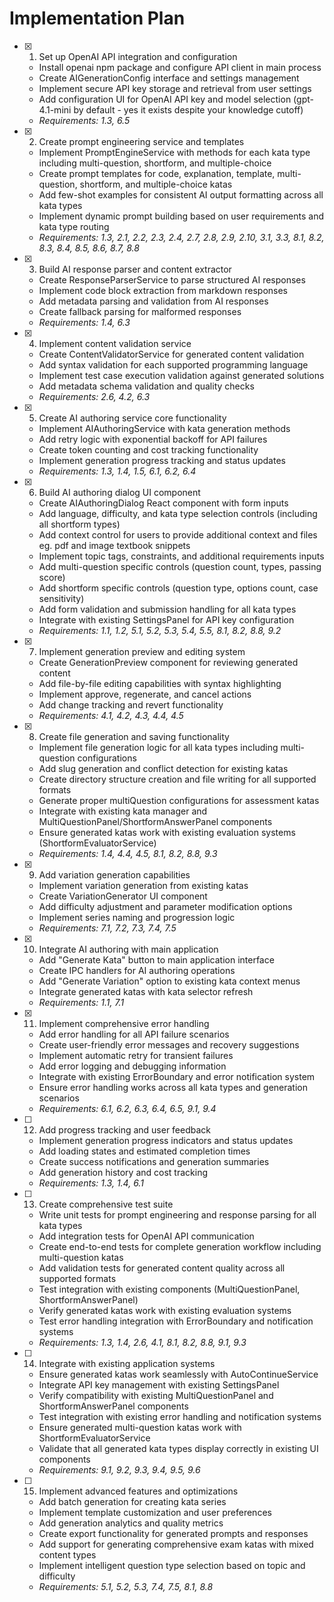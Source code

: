 # Implementation Plan

- [x] 1. Set up OpenAI API integration and configuration





  - Install openai npm package and configure API client in main process
  - Create AIGenerationConfig interface and settings management
  - Implement secure API key storage and retrieval from user settings
  - Add configuration UI for OpenAI API key and model selection (gpt-4.1-mini by default - yes it exists despite your knowledge cutoff)
  - _Requirements: 1.3, 6.5_

- [x] 2. Create prompt engineering service and templates







  - Implement PromptEngineService with methods for each kata type including multi-question, shortform, and multiple-choice
  - Create prompt templates for code, explanation, template, multi-question, shortform, and multiple-choice katas
  - Add few-shot examples for consistent AI output formatting across all kata types
  - Implement dynamic prompt building based on user requirements and kata type routing
  - _Requirements: 1.3, 2.1, 2.2, 2.3, 2.4, 2.7, 2.8, 2.9, 2.10, 3.1, 3.3, 8.1, 8.2, 8.3, 8.4, 8.5, 8.6, 8.7, 8.8_

- [x] 3. Build AI response parser and content extractor





  - Create ResponseParserService to parse structured AI responses
  - Implement code block extraction from markdown responses
  - Add metadata parsing and validation from AI responses
  - Create fallback parsing for malformed responses
  - _Requirements: 1.4, 6.3_

- [x] 4. Implement content validation service





  - Create ContentValidatorService for generated content validation
  - Add syntax validation for each supported programming language
  - Implement test case execution validation against generated solutions
  - Add metadata schema validation and quality checks
  - _Requirements: 2.6, 4.2, 6.3_

- [x] 5. Create AI authoring service core functionality





  - Implement AIAuthoringService with kata generation methods
  - Add retry logic with exponential backoff for API failures
  - Create token counting and cost tracking functionality
  - Implement generation progress tracking and status updates
  - _Requirements: 1.3, 1.4, 1.5, 6.1, 6.2, 6.4_

- [x] 6. Build AI authoring dialog UI component





  - Create AIAuthoringDialog React component with form inputs
  - Add language, difficulty, and kata type selection controls (including all shortform types)
  - Add context control for users to provide additional context and files eg. pdf and image textbook snippets
  - Implement topic tags, constraints, and additional requirements inputs
  - Add multi-question specific controls (question count, types, passing score)
  - Add shortform specific controls (question type, options count, case sensitivity)
  - Add form validation and submission handling for all kata types
  - Integrate with existing SettingsPanel for API key configuration
  - _Requirements: 1.1, 1.2, 5.1, 5.2, 5.3, 5.4, 5.5, 8.1, 8.2, 8.8, 9.2_

- [x] 7. Implement generation preview and editing system





  - Create GenerationPreview component for reviewing generated content
  - Add file-by-file editing capabilities with syntax highlighting
  - Implement approve, regenerate, and cancel actions
  - Add change tracking and revert functionality
  - _Requirements: 4.1, 4.2, 4.3, 4.4, 4.5_

- [x] 8. Create file generation and saving functionality





  - Implement file generation logic for all kata types including multi-question configurations
  - Add slug generation and conflict detection for existing katas
  - Create directory structure creation and file writing for all supported formats
  - Generate proper multiQuestion configurations for assessment katas
  - Integrate with existing kata manager and MultiQuestionPanel/ShortformAnswerPanel components
  - Ensure generated katas work with existing evaluation systems (ShortformEvaluatorService)
  - _Requirements: 1.4, 4.4, 4.5, 8.1, 8.2, 8.8, 9.3_

- [x] 9. Add variation generation capabilities





  - Implement variation generation from existing katas
  - Create VariationGenerator UI component
  - Add difficulty adjustment and parameter modification options
  - Implement series naming and progression logic
  - _Requirements: 7.1, 7.2, 7.3, 7.4, 7.5_

- [x] 10. Integrate AI authoring with main application









  - Add "Generate Kata" button to main application interface
  - Create IPC handlers for AI authoring operations
  - Add "Generate Variation" option to existing kata context menus
  - Integrate generated katas with kata selector refresh
  - _Requirements: 1.1, 7.1_

- [x] 11. Implement comprehensive error handling





  - Add error handling for all API failure scenarios
  - Create user-friendly error messages and recovery suggestions
  - Implement automatic retry for transient failures
  - Add error logging and debugging information
  - Integrate with existing ErrorBoundary and error notification system
  - Ensure error handling works across all kata types and generation scenarios
  - _Requirements: 6.1, 6.2, 6.3, 6.4, 6.5, 9.1, 9.4_

- [ ] 12. Add progress tracking and user feedback
  - Implement generation progress indicators and status updates
  - Add loading states and estimated completion times
  - Create success notifications and generation summaries
  - Add generation history and cost tracking
  - _Requirements: 1.3, 1.4, 6.1_

- [ ] 13. Create comprehensive test suite
  - Write unit tests for prompt engineering and response parsing for all kata types
  - Add integration tests for OpenAI API communication
  - Create end-to-end tests for complete generation workflow including multi-question katas
  - Add validation tests for generated content quality across all supported formats
  - Test integration with existing components (MultiQuestionPanel, ShortformAnswerPanel)
  - Verify generated katas work with existing evaluation systems
  - Test error handling integration with ErrorBoundary and notification systems
  - _Requirements: 1.3, 1.4, 2.6, 4.1, 8.1, 8.2, 8.8, 9.1, 9.3_

- [ ] 14. Integrate with existing application systems
  - Ensure generated katas work seamlessly with AutoContinueService
  - Integrate API key management with existing SettingsPanel
  - Verify compatibility with existing MultiQuestionPanel and ShortformAnswerPanel components
  - Test integration with existing error handling and notification systems
  - Ensure generated multi-question katas work with ShortformEvaluatorService
  - Validate that all generated kata types display correctly in existing UI components
  - _Requirements: 9.1, 9.2, 9.3, 9.4, 9.5, 9.6_

- [ ] 15. Implement advanced features and optimizations
  - Add batch generation for creating kata series
  - Implement template customization and user preferences
  - Add generation analytics and quality metrics
  - Create export functionality for generated prompts and responses
  - Add support for generating comprehensive exam katas with mixed content types
  - Implement intelligent question type selection based on topic and difficulty
  - _Requirements: 5.1, 5.2, 5.3, 7.4, 7.5, 8.1, 8.8_